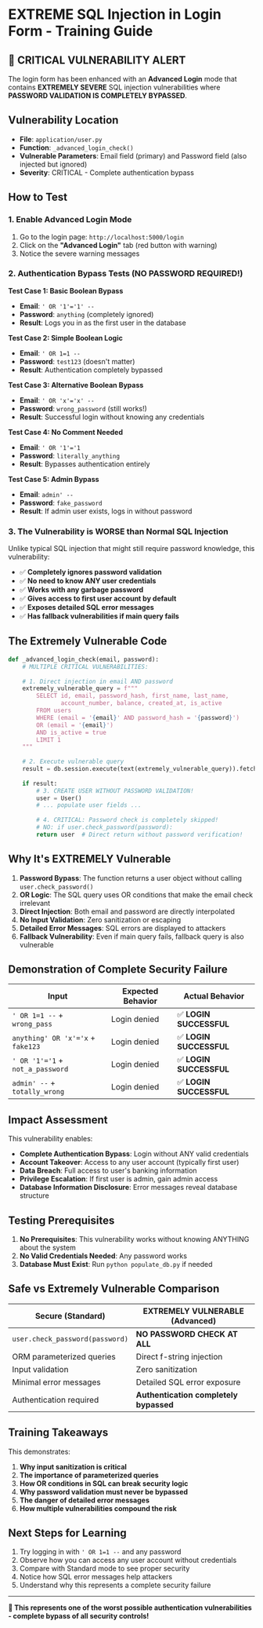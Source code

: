 # EXTREME SQL Injection in Login Form - Training Guide

## 🚨 CRITICAL VULNERABILITY ALERT
The login form has been enhanced with an **Advanced Login** mode that contains **EXTREMELY SEVERE** SQL injection vulnerabilities where **PASSWORD VALIDATION IS COMPLETELY BYPASSED**.

## Vulnerability Location
- **File**: `application/user.py` 
- **Function**: `_advanced_login_check()`
- **Vulnerable Parameters**: Email field (primary) and Password field (also injected but ignored)
- **Severity**: CRITICAL - Complete authentication bypass

## How to Test

### 1. Enable Advanced Login Mode
1. Go to the login page: `http://localhost:5000/login`
2. Click on the **"Advanced Login"** tab (red button with warning)
3. Notice the severe warning messages

### 2. Authentication Bypass Tests (NO PASSWORD REQUIRED!)

**Test Case 1: Basic Boolean Bypass**
- **Email**: `' OR '1'='1' --`
- **Password**: `anything` (completely ignored)
- **Result**: Logs you in as the first user in the database

**Test Case 2: Simple Boolean Logic**
- **Email**: `' OR 1=1 --`
- **Password**: `test123` (doesn't matter)
- **Result**: Authentication completely bypassed

**Test Case 3: Alternative Boolean Bypass**
- **Email**: `' OR 'x'='x' --`
- **Password**: `wrong_password` (still works!)
- **Result**: Successful login without knowing any credentials

**Test Case 4: No Comment Needed**
- **Email**: `' OR '1'='1`
- **Password**: `literally_anything`
- **Result**: Bypasses authentication entirely

**Test Case 5: Admin Bypass**
- **Email**: `admin' --`
- **Password**: `fake_password`
- **Result**: If admin user exists, logs in without password

### 3. The Vulnerability is WORSE than Normal SQL Injection

Unlike typical SQL injection that might still require password knowledge, this vulnerability:

- ✅ **Completely ignores password validation**
- ✅ **No need to know ANY user credentials**
- ✅ **Works with any garbage password**
- ✅ **Gives access to first user account by default**
- ✅ **Exposes detailed SQL error messages**
- ✅ **Has fallback vulnerabilities if main query fails**

## The Extremely Vulnerable Code

```python
def _advanced_login_check(email, password):
    # MULTIPLE CRITICAL VULNERABILITIES:
    
    # 1. Direct injection in email AND password
    extremely_vulnerable_query = f"""
        SELECT id, email, password_hash, first_name, last_name, 
               account_number, balance, created_at, is_active 
        FROM users 
        WHERE (email = '{email}' AND password_hash = '{password}') 
        OR (email = '{email}')
        AND is_active = true
        LIMIT 1
    """
    
    # 2. Execute vulnerable query
    result = db.session.execute(text(extremely_vulnerable_query)).fetchone()
    
    if result:
        # 3. CREATE USER WITHOUT PASSWORD VALIDATION!
        user = User()
        # ... populate user fields ...
        
        # 4. CRITICAL: Password check is completely skipped!
        # NO: if user.check_password(password):
        return user  # Direct return without password verification!
```

## Why It's EXTREMELY Vulnerable

1. **Password Bypass**: The function returns a user object without calling `user.check_password()`
2. **OR Logic**: The SQL query uses OR conditions that make the email check irrelevant
3. **Direct Injection**: Both email and password are directly interpolated
4. **No Input Validation**: Zero sanitization or escaping
5. **Detailed Error Messages**: SQL errors are displayed to attackers
6. **Fallback Vulnerability**: Even if main query fails, fallback query is also vulnerable

## Demonstration of Complete Security Failure

| Input | Expected Behavior | Actual Behavior |
|-------|------------------|-----------------|
| `' OR 1=1 --` + `wrong_pass` | Login denied | ✅ **LOGIN SUCCESSFUL** |
| `anything' OR 'x'='x` + `fake123` | Login denied | ✅ **LOGIN SUCCESSFUL** |
| `' OR '1'='1` + `not_a_password` | Login denied | ✅ **LOGIN SUCCESSFUL** |
| `admin' --` + `totally_wrong` | Login denied | ✅ **LOGIN SUCCESSFUL** |

## Impact Assessment

This vulnerability enables:
- **Complete Authentication Bypass**: Login without ANY valid credentials
- **Account Takeover**: Access to any user account (typically first user)
- **Data Breach**: Full access to user's banking information
- **Privilege Escalation**: If first user is admin, gain admin access
- **Database Information Disclosure**: Error messages reveal database structure

## Testing Prerequisites

1. **No Prerequisites**: This vulnerability works without knowing ANYTHING about the system
2. **No Valid Credentials Needed**: Any password works
3. **Database Must Exist**: Run `python populate_db.py` if needed

## Safe vs Extremely Vulnerable Comparison

| Secure (Standard) | EXTREMELY VULNERABLE (Advanced) |
|------------------|------------------------------|
| `user.check_password(password)` | **NO PASSWORD CHECK AT ALL** |
| ORM parameterized queries | Direct f-string injection |
| Input validation | Zero sanitization |
| Minimal error messages | Detailed SQL error exposure |
| Authentication required | **Authentication completely bypassed** |

## Training Takeaways

This demonstrates:

1. **Why input sanitization is critical**
2. **The importance of parameterized queries**
3. **How OR conditions in SQL can break security logic**
4. **Why password validation must never be bypassed**
5. **The danger of detailed error messages**
6. **How multiple vulnerabilities compound the risk**

## Next Steps for Learning

1. Try logging in with `' OR 1=1 --` and any password
2. Observe how you can access any user account without credentials
3. Compare with Standard mode to see proper security
4. Notice how SQL error messages help attackers
5. Understand why this represents a complete security failure

---

**🚨 This represents one of the worst possible authentication vulnerabilities - complete bypass of all security controls!**
